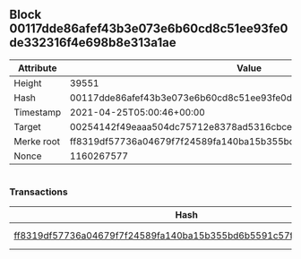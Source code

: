 ## Block 00117dde86afef43b3e073e6b60cd8c51ee93fe0de332316f4e698b8e313a1ae

Attribute | Value
--- | ---
Height | 39551
Hash | 00117dde86afef43b3e073e6b60cd8c51ee93fe0de332316f4e698b8e313a1ae
Timestamp | 2021-04-25T05:00:46+00:00
Target | 00254142f49eaaa504dc75712e8378ad5316cbcead634704b3734b6271167cc4
Merke root | ff8319df57736a04679f7f24589fa140ba15b355bd6b5591c57f1f5d40157a15
Nonce | 1160267577

```

```

### Transactions

Hash | Amount
--- | ---
[ff8319df57736a04679f7f24589fa140ba15b355bd6b5591c57f1f5d40157a15](ff8319df57736a04679f7f24589fa140ba15b355bd6b5591c57f1f5d40157a15.md) | 10.00000000 SKEPTI 

